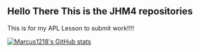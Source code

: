 ## Hello There This is the JHM4 repositories 
This is for my APL Lesson to submit work!!!!

[![Marcus1218's GitHub stats](https://github-readme-stats.vercel.app/api?username=Marcus1218)](https://github.com/anuraghazra/github-readme-stats)
